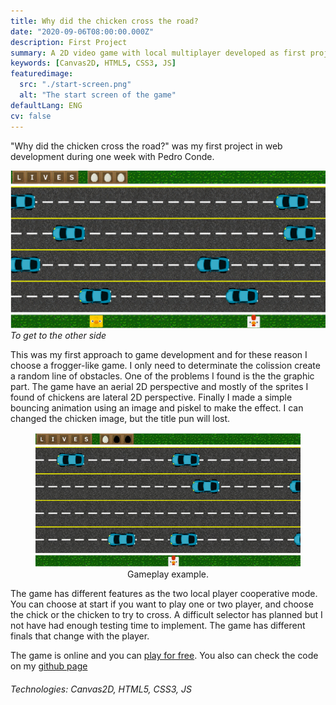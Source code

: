 ```yaml
---
title: Why did the chicken cross the road?
date: "2020-09-06T08:00:00.000Z"
description: First Project
summary: A 2D video game with local multiplayer developed as first project on Iron Hack Bootcamp.
keywords: [Canvas2D, HTML5, CSS3, JS]
featuredimage:
  src: "./start-screen.png"
  alt: "The start screen of the game"
defaultLang: ENG
cv: false
---
```


"Why did the chicken cross the road?" was my first project in web development during one week with Pedro Conde.

![Start screen](./start-screen.png)*To get to the other side*

This was my first approach to game development and for these reason I choose a frogger-like game. I only need to determinate the colission create a random line of obstacles.
One of the problems I found is the the graphic part. The game have an aerial 2D perspective and mostly of the sprites I found of chickens are lateral 2D perspective. Finally I made a simple bouncing animation using an image and piskel to make the effect. I can changed the chicken image, but the title pun will lost.

<figure style="text-align: center">
     <img
      src="./why-did-the-chicken-cross-the-road.gif"
      alt="Gameplay"
      style="max-width: 100%"
    />
    <figcaption>Gameplay example.</figcaption>
</figure>

The game has different features as the two local player cooperative mode. You can choose at start if you want to play one or two player, and choose the chick or the chicken to try to cross. A difficult selector has planned but I not have had enough testing time to implement. The game has different finals that change with the player.

The game is online and you can [play for free](https://amanda-oc8.github.io/Why-did-the-chicken-cross-the-road/). You also can check the code on my [github page](https://github.com/Amanda-OC8/Why-did-the-chicken-cross-the-road)

###### Technologies: Canvas2D, HTML5, CSS3, JS
